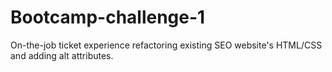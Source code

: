 # Bootcamp-challenge-1
On-the-job ticket experience refactoring existing SEO website's HTML/CSS and adding alt attributes.
